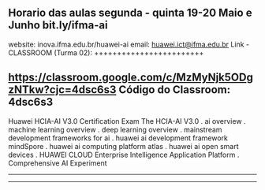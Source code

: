 Horario das aulas
segunda - quinta 19-20
Maio e Junho
bit.ly/ifma-ai
-----------------------------------------------------------------------------
website: inova.ifma.edu.br/huawei-ai
email: huawei.ict@ifma.edu.br
Link - CLASSROOM (Turma 02):
++++++++++++++++++++++++

https://classroom.google.com/c/MzMyNjk5ODgzNTkw?cjc=4dsc6s3
Código do Classroom: 4dsc6s3
-----------------------------------------------------------------------------

Huawei HCIA-AI V3.0 Certification Exam
The HCIA-AI V3.0
. ai overview
. machine learning overview 
. deep learning overview
. mainstream development frameworks for ai
. huawei ai development framework mindSpore
. huawei ai computing platform atlas
. huawei ai open smart devices
. HUAWEI CLOUD Enterprise Intelligence Application Platform
. Comprehensive AI Experiment

-----------------------------------------------------------------------------




-----------------------------------------------------------------------------
